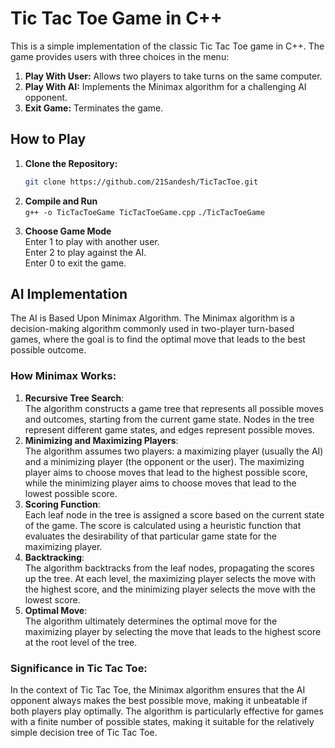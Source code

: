 # Tic Tac Toe Game in C++

This is a simple implementation of the classic Tic Tac Toe game in C++. The game provides users with three choices in the menu:

1. **Play With User:** Allows two players to take turns on the same computer.
2. **Play With AI:** Implements the Minimax algorithm for a challenging AI opponent.
0. **Exit Game:** Terminates the game.

## How to Play

1. **Clone the Repository:**</br>
   ```bash
   git clone https://github.com/21Sandesh/TicTacToe.git

2. **Compile and Run**</br>
   ```g++ -o TicTacToeGame TicTacToeGame.cpp```
   ```./TicTacToeGame```

3. **Choose Game Mode**</br>
   Enter 1 to play with another user.</br>
   Enter 2 to play against the AI.</br>
   Enter 0 to exit the game.</br>

## AI Implementation
   The AI is Based Upon Minimax Algorithm. The Minimax algorithm is a decision-making algorithm commonly used in two-player turn-based games, where the goal is to find the optimal move that leads to the best possible outcome.

### How Minimax Works:
1. **Recursive Tree Search**:</br>
   The algorithm constructs a game tree that represents all possible moves and outcomes, starting from the current game state. Nodes in the tree represent different game states, and edges represent possible moves.
2. **Minimizing and Maximizing Players**:</br>
   The algorithm assumes two players: a maximizing player (usually the AI) and a minimizing player (the opponent or the user). The maximizing player aims to choose moves that lead to the highest possible score, while the minimizing player aims to choose moves that lead to the lowest possible score.
3. **Scoring Function**:</br>
   Each leaf node in the tree is assigned a score based on the current state of the game. The score is calculated using a heuristic function that evaluates the desirability of that particular game state for the maximizing player.
4. **Backtracking**:</br>
   The algorithm backtracks from the leaf nodes, propagating the scores up the tree. At each level, the maximizing player selects the move with the highest score, and the minimizing player selects the move with the lowest score.
5. **Optimal Move**:</br>
   The algorithm ultimately determines the optimal move for the maximizing player by selecting the move that leads to the highest score at the root level of the tree.
   
### Significance in Tic Tac Toe:</br>
In the context of Tic Tac Toe, the Minimax algorithm ensures that the AI opponent always makes the best possible move, making it unbeatable if both players play optimally. The algorithm is particularly effective for games with a finite number of possible states, making it suitable for the relatively simple decision tree of Tic Tac Toe.
